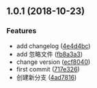 <a name="1.0.1"></a>
## 1.0.1 (2018-10-23)


### Features

* add changelog ([4e4d4bc](https://github.com/sunshine940326/changelog-test/commit/4e4d4bc))
* add 忽略文件 ([fb8a3a3](https://github.com/sunshine940326/changelog-test/commit/fb8a3a3))
* change version ([ecf8040](https://github.com/sunshine940326/changelog-test/commit/ecf8040))
* first commit ([717e326](https://github.com/sunshine940326/changelog-test/commit/717e326))
* 创建新分支 ([4ad7816](https://github.com/sunshine940326/changelog-test/commit/4ad7816))



